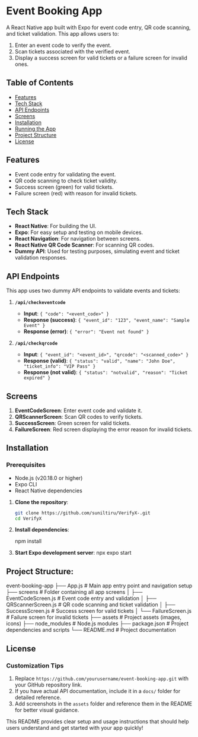 # Event Booking App

A React Native app built with Expo for event code entry, QR code scanning, and ticket validation. This app allows users to:
1. Enter an event code to verify the event.
2. Scan tickets associated with the verified event.
3. Display a success screen for valid tickets or a failure screen for invalid ones.

## Table of Contents

- [Features](#features)
- [Tech Stack](#tech-stack)
- [API Endpoints](#api-endpoints)
- [Screens](#screens)
- [Installation](#installation)
- [Running the App](#running-the-app)
- [Project Structure](#project-structure)
- [License](#license)

## Features

- Event code entry for validating the event.
- QR code scanning to check ticket validity.
- Success screen (green) for valid tickets.
- Failure screen (red) with reason for invalid tickets.

## Tech Stack

- **React Native**: For building the UI.
- **Expo**: For easy setup and testing on mobile devices.
- **React Navigation**: For navigation between screens.
- **React Native QR Code Scanner**: For scanning QR codes.
- **Dummy API**: Used for testing purposes, simulating event and ticket validation responses.

## API Endpoints

This app uses two dummy API endpoints to validate events and tickets:

1. **`/api/checkeventcode`**
   - **Input**: `{ "code": "<event_code>" }`
   - **Response (success)**: `{ "event_id": "123", "event_name": "Sample Event" }`
   - **Response (error)**: `{ "error": "Event not found" }`

2. **`/api/checkqrcode`**
   - **Input**: `{ "event_id": "<event_id>", "qrcode": "<scanned_code>" }`
   - **Response (valid)**: `{ "status": "valid", "name": "John Doe", "ticket_info": "VIP Pass" }`
   - **Response (not valid)**: `{ "status": "notvalid", "reason": "Ticket expired" }`

## Screens

1. **EventCodeScreen**: Enter event code and validate it.
2. **QRScannerScreen**: Scan QR codes to verify tickets.
3. **SuccessScreen**: Green screen for valid tickets.
4. **FailureScreen**: Red screen displaying the error reason for invalid tickets.

## Installation

### Prerequisites

- Node.js (v20.18.0 or higher)
- Expo CLI
- React Native dependencies

1. **Clone the repository**:

   ```bash
   git clone https://github.com/suniltiru/VerifyX-.git
   cd VerifyX

2. **Install dependencies**:

   npm install

3. **Start Expo development server**:
   npx expo start


## Project Structure:
event-booking-app
├── App.js               # Main app entry point and navigation setup                                                                                                                                                
├── screens              # Folder containing all app screens
│   ├── EventCodeScreen.js  # Event code entry and validation
│   ├── QRScannerScreen.js  # QR code scanning and ticket validation
│   ├── SuccessScreen.js    # Success screen for valid tickets
│   └── FailureScreen.js    # Failure screen for invalid tickets
├── assets               # Project assets (images, icons)
├── node_modules         # Node.js modules
├── package.json         # Project dependencies and scripts
└── README.md            # Project documentation

## License

### Customization Tips

1. Replace `https://github.com/yourusername/event-booking-app.git` with your GitHub repository link.
2. If you have actual API documentation, include it in a `docs/` folder for detailed reference.
3. Add screenshots in the `assets` folder and reference them in the README for better visual guidance. 

This README provides clear setup and usage instructions that should help users understand and get started with your app quickly!



